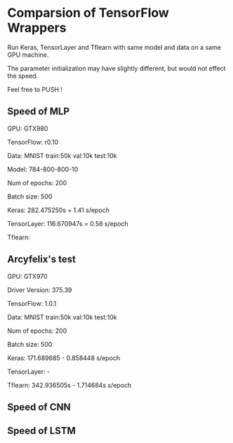 # Comparsion of TensorFlow Wrappers

Run Keras, TensorLayer and Tflearn with same model and data on a same GPU machine.

The parameter initialization may have slightly different, but would not effect the speed.

Feel free to PUSH !

## Speed of MLP

GPU: GTX980

TensorFlow: r0.10

Data: MNIST  train:50k  val:10k  test:10k

Model: 784-800-800-10

Num of epochs: 200

Batch size: 500

Keras: 282.475250s  = 1.41 s/epoch

TensorLayer: 116.670947s = 0.58 s/epoch

Tflearn:
## Arcyfelix's test
GPU: GTX970

Driver Version: 375.39

TensorFlow: 1.0.1

Data: MNIST  train:50k  val:10k  test:10k

Num of epochs: 200

Batch size: 500

Keras: 171.689685 - 0.858448 s/epoch

TensorLayer: -

Tflearn: 342.936505s - 1.714684s s/epoch

## Speed of CNN


## Speed of LSTM
